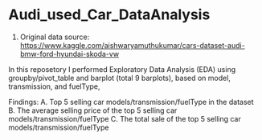 # Audi_used_Car_DataAnalysis
1. Original data source: https://www.kaggle.com/aishwaryamuthukumar/cars-dataset-audi-bmw-ford-hyundai-skoda-vw

In this reposetory I performed Exploratory Data Analysis (EDA) using groupby/pivot_table and barplot (total 9 barplots), based on model, transmission, and fuelType,

Findings:
A. Top 5 selling car models/transmission/fuelType in the dataset
B. The average selling price of the top 5 selling car models/transmission/fuelType
C. The total sale of the top 5 selling car models/transmission/fuelType
